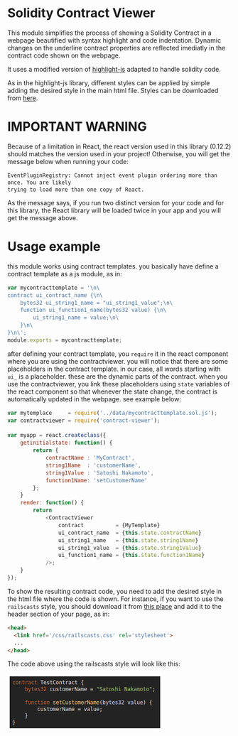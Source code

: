 # Solidity Contract Viewer

This module simplifies the process of showing a Solidity Contract in a webpage
beautified with syntax highlight and code indentation. Dynamic changes on the
underline contract properties are reflected imediatly in the contract code shown
on the webpage.

It uses a modified version of [highlight-js](https://github.com/isagalaev/highlight.js) 
adapted to handle solidity code.

As in the highlight-js library, different styles can be applied by simple adding
the desired style in the main html file. Styles can be downloaded from 
[here](https://github.com/isagalaev/highlight.js/tree/master/src/styles).

# IMPORTANT WARNING

Because of a limitation in React, the react version used in this library (0.12.2) should
matches the version used in your project! Otherwise, you will get the message below
when running your code:

```
EventPluginRegistry: Cannot inject event plugin ordering more than once. You are likely 
trying to load more than one copy of React.
```

As the message says, if you run two distinct version for your code and for this library,
the React library will be loaded twice in your app and you will get the message above.

# Usage example

this module works using contract templates. you basically have define a contract 
template as a js module, as in:

```javascript
var mycontracttemplate = '\n\
contract ui_contract_name {\n\
    bytes32 ui_string1_name = "ui_string1_value";\n\
    function ui_function1_name(bytes32 value) {\n\
        ui_string1_name = value;\n\
    }\n\
}\n\';
module.exports = mycontracttemplate;
```

after defining your contract template, you `require` it in the react component
where you are using the contractviewer. you will notice that there are some placeholders
in the contract template. in our case, all words starting with `ui_` is a placeholder.
these are the dynamic parts of the contract. when you use the contractviewer, you 
link these placeholders using `state` variables of the react component so that whenever
the state change, the contract is automatically updated in the webpage. see example
below:

```javascript
var mytemplace     = require('../data/mycontracttemplate.sol.js');
var contractviewer = require('contract-viewer');

var myapp = react.createclass({
    getinitialstate: function() {
        return {
            contractName : 'MyContract',
            string1Name  : 'customerName',
            string1Value : 'Satoshi Nakamoto',
            function1Name: 'setCustomerName'
        };
    }
    render: function() {
        return 
            <ContractViewer
                contract          = {MyTemplate}
                ui_contract_name  = {this.state.contractName}
                ui_string1_name   = {this.state.string1Name}
                ui_string1_value  = {this.state.string1Value}
                ui_function1_name = {this.state.function1Name}
            />;
    }
});
```

To show the resulting contract code, you need to add the desired style in the 
html file where the code is shown. For instance, if you want to use the `railscasts` 
style, you should download it from 
[this place](https://github.com/isagalaev/highlight.js/tree/master/src/styles)
and add it to the header section of your page, as in:

```html
<head>
  <link href='/css/railscasts.css' rel='stylesheet'>
  ...
</head>
```

The code above using the railscasts style will look like this:

![](https://github.com/consensys/contract-viewer/blob/master/img/Contract-example.png)


